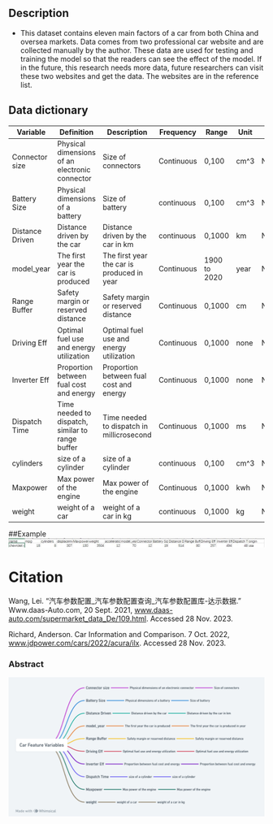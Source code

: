 
## Description 
- This dataset contains eleven main factors of a car from both China and oversea markets. Data comes from two professional car website and are collected manually by the author. These data are used for testing and training the model so that the readers can see the effect of the model. If in the future, this research needs more data, future researchers can visit these two websites and get the data. The websites are in the reference list.

## Data dictionary
| Variable        | Definition                                          | Description                                         | Frequency     | Range                | Unit        | Type      |
|-----------------|-----------------------------------------------------|-----------------------------------------------------|---------------|----------------------|-------------|-----------|
| Connector size  | Physical dimensions of an electronic connector      | Size of connectors                                  | Continuous    | 0,100                | cm^3        | Numerical |
| Battery Size    | Physical dimensions of a battery                    | Size of battery                                     | continuous    | 0,100                | cm^3        | Numerical |
| Distance Driven | Distance driven by the car                          | Distance driven by the car in km                    | continuous    | 0,1000               | km          | Numerical |
| model_year      | The first year the car is produced                  | The first year the car is produced in year          | Continuous    | 1900 to 2020         | year        | Numerical |
| Range Buffer    | Safety margin or reserved distance                  | Safety margin or reserved distance                  | Continuous    | 0,1000               | cm          | Numerical |
| Driving Eff     | Optimal fuel use and energy utilization             | Optimal fuel use and energy utilization             | Continuous    | 0,1000               | none        | Numerical |
| Inverter Eff    | Proportion between fual cost and energy             | Proportion between fual cost and energy             | Continuous    | 0,1000               | none        | Numerical |
| Dispatch Time   | Time needed to dispatch, similar to range buffer    | Time needed to dispatch in millicrosecond           | Continuous    | 0,1000               | ms          | Numerical |
| cylinders       | size of a cylinder                                  | size of a cylinder                                  | continuous    | 0,100                | cm^3        | Numerical |
| Maxpower        | Max power of the engine                             | Max power of the engine                             | Continuous    | 0,1000               | kwh         | Numerical |
| weight          | weight of a car                                     | weight of a car in kg                               | continuous    | 0,1000               | kg          | Numerical |

##Example
<img src="675ba9ac50f2021d85116c0670d48e5.jpg" alt="Abstract Word Cloud">


# Citation
Wang, Lei. “汽车参数配置_汽车参数配置查询_汽车参数配置库-达示数据.” Www.daas-Auto.com, 20 Sept. 2021, www.daas-auto.com/supermarket_data_De/109.html. Accessed 28 Nov. 2023.

Richard, Anderson. Car Information and Comparison. 7 Oct. 2022, www.jdpower.com/cars/2022/acura/ilx. Accessed 28 Nov. 2023.
### Abstract

<img src="Interpretable Machine Learning for Autonomous Vehicles_ Bridging the Gap with eXplainable Artificial Intelligence (XAI) (6).png" alt="Abstract Word Cloud">
